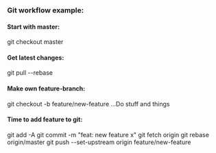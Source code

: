 ### Git workflow example:   
#### Start with master:
git checkout master
#### Get latest changes:  
git pull --rebase
#### Make own feature-branch:
git checkout -b feature/new-feature
...Do stuff and things
#### Time to add feature to git:
git add -A
git commit -m "feat: new feature x"
git fetch origin
git rebase origin/master
git push --set-upstream origin feature/new-feature